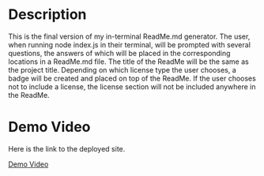 # Description
This is the final version of my in-terminal ReadMe.md generator. The user, when running node index.js in their terminal, will be prompted with several questions, the answers of which will be placed in the corresponding locations in a ReadMe.md file. The title of the ReadMe will be the same as the project title. Depending on which license type the user chooses, a badge will be created and placed on top of the ReadMe. If the user chooses not to include a license, the license section will not be included anywhere in the ReadMe.

# Demo Video
Here is the link to the deployed site.

[Demo Video](https://www.youtube.com/watch?v=K4Vho7WQxRE)


